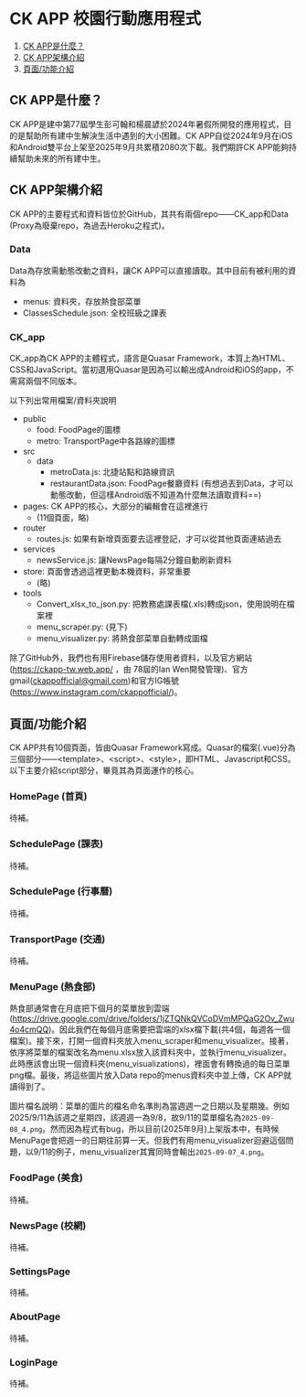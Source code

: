 # CK APP 校園行動應用程式
1. [CK APP是什麼？](#ck-app是什麼)
2. [CK APP架構介紹](#ck-app架構介紹)
3. [頁面/功能介紹](#頁面功能介紹)

## CK APP是什麼？
CK APP是建中第77屆學生彭可翰和楊晨諺於2024年暑假所開發的應用程式，目的是幫助所有建中生解決生活中遇到的大小困難。CK APP自從2024年9月在iOS和Android雙平台上架至2025年9月共累積2080次下載。我們期許CK APP能夠持續幫助未來的所有建中生。

## CK APP架構介紹
CK APP的主要程式和資料皆位於GitHub，其共有兩個repo——CK_app和Data (Proxy為廢棄repo，為過去Heroku之程式)。
### Data
Data為存放需動態改動之資料，讓CK APP可以直接讀取。其中目前有被利用的資料為
- menus: 資料夾，存放熱食部菜單
- ClassesSchedule.json: 全校班級之課表
### CK_app
CK_app為CK APP的主體程式，語言是Quasar Framework，本質上為HTML、CSS和JavaScript。當初選用Quasar是因為可以輸出成Android和iOS的app，不需寫兩個不同版本。

以下列出常用檔案/資料夾說明
- public
	- food: FoodPage的圖標
	- metro: TransportPage中各路線的圖標
- src
	- data
		- metroData.js: 北捷站點和路線資訊
		- restaurantData.json: FoodPage餐廳資料 (有想過丟到Data，才可以動態改動，但這樣Android版不知道為什麼無法讀取資料\==)
- pages: CK APP的核心，大部分的編輯會在這裡進行
	- (11個頁面，略)
- router
	- routes.js: 如果有新增頁面要去這裡登記，才可以從其他頁面連結過去
- services
	- newsService.js: 讓NewsPage每隔2分鐘自動刷新資料
- store: 頁面會透過這裡更動本機資料，非常重要
	- (略)
- tools
	- Convert_xlsx_to_json.py: 把教務處課表檔(.xls)轉成json，使用說明在檔案裡
	- menu_scraper.py: (見下)
	- menu_visualizer.py: 將熱食部菜單自動轉成圖檔

除了GitHub外，我們也有用Firebase儲存使用者資料，以及官方網站(https://ckapp-tw.web.app/ ，由 78屆的Ian Wen開發管理)、官方gmail(ckappofficial@gmail.com)和官方IG帳號(https://www.instagram.com/ckappofficial/)。

## 頁面/功能介紹
CK APP共有10個頁面，皆由Quasar Framework寫成。Quasar的檔案(.vue)分為三個部分——\<template>、\<script>、\<style>，即HTML、Javascript和CSS。以下主要介紹script部分，畢竟其為頁面運作的核心。
### HomePage (首頁)
待補。
### SchedulePage (課表)
待補。
### SchedulePage (行事曆)
待補。
### TransportPage (交通)
待補。
### MenuPage (熱食部)
熱食部通常會在月底把下個月的菜單放到雲端(https://drive.google.com/drive/folders/1jZTQNkQVCoDVmMPQaG2Ov_Zwu4o4cmQQ)。因此我們在每個月底需要把雲端的xlsx檔下載(共4個，每週各一個檔案)。接下來，打開一個資料夾放入menu_scraper和menu_visualizer。接著，依序將菜單的檔案改名為menu.xlsx放入該資料夾中，並執行menu_visualizer。此時應該會出現一個資料夾(menu_visualizations)，裡面會有轉換過的每日菜單png檔。最後，將這些圖片放入Data repo的menus資料夾中並上傳，CK APP就讀得到了。

圖片檔名說明：菜單的圖片的檔名命名準則為當週週一之日期以及星期幾。例如2025/9/11為該週之星期四，該週週一為9/8，故9/11的菜單檔名為```2025-09-08_4.png```。然而因為程式有bug，所以目前(2025年9月)上架版本中，有時候MenuPage會把週一的日期往前算一天。但我們有用menu_visualizer迴避這個問題，以9/11的例子，menu_visualizer其實同時會輸出```2025-09-07_4.png```。
### FoodPage (美食)
待補。
### NewsPage (校網)
待補。
### SettingsPage
待補。
### AboutPage
待補。
### LoginPage
待補。
